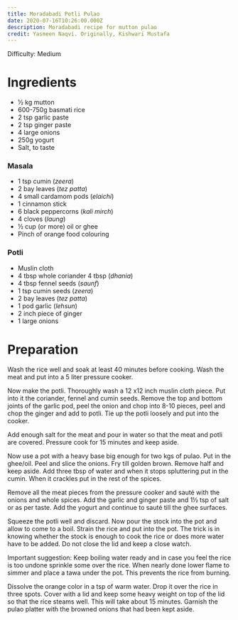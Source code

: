 ```yaml
---
title: Moradabadi Potli Pulao
date: 2020-07-16T10:26:00.000Z
description: Moradabadi recipe for mutton pulao
credit: Yasmeen Naqvi. Originally, Kishwari Mustafa
---
```

Difficulty: Medium  

# Ingredients

* ½ kg mutton
* 600-750g basmati rice
* 2 tsp garlic paste
* 2 tsp ginger paste
* 4 large onions
* 250g yogurt
* Salt, to taste

### Masala

* 1 tsp cumin (*zeera*)
* 2 bay leaves (*tez patta*)
* 4 small cardamom pods (*elaichi*)
* 1 cinnamon stick
* 6 black peppercorns (*kali mirch*)
* 4 cloves (*laung*)
* ½ cup (or more) oil or ghee
* Pinch of orange food colouring

### Potli

* Muslin cloth
* 4 tbsp whole coriander 4 tbsp (*dhania*)
* 4 tbsp fennel seeds (*saunf*)
* 1 tsp cumin seeds (*zeera*)
* 2 bay leaves (*tez patta*)
* 1 pod garlic (*lehsun*)
* 2 inch piece of ginger
* 1 large onions

# Preparation
Wash the rice well and soak at least 40 minutes before cooking. Wash the meat and put into a 5 liter pressure cooker.

Now make the potli. Thoroughly wash a 12 x12 inch muslin cloth piece. Put into it the coriander, fennel and cumin seeds. Remove the top and bottom joints of the garlic pod, peel the onion and chop into 8-10 pieces, peel and chop the ginger and add to potli. Tie up the potli loosely and put into the cooker.

Add enough salt for the meat and pour in water so that the meat and potli are covered. Pressure cook for 15 minutes and keep aside.

Now use a pot with a heavy base big enough for two kgs of pulao. Put in the ghee/oil. Peel and slice the onions. Fry till golden brown. Remove half and keep aside. Add three tbsp of water and when it stops spluttering put in the cumin. When it crackles put in the rest of the spices.

Remove all the meat pieces from the pressure cooker and sauté with the onions and whole spices. Add the garlic and ginger paste and 1½ tsp of salt or as per taste. Add the yogurt and continue to sauté till the ghee surfaces.

Squeeze the potli well and discard. Now pour the stock into the pot and allow to come to a boil. Strain the rice and put into the pot. The trick is in knowing whether the stock is enough to cook the rice or does more water have to be added. Do not close the lid and keep a close watch.

Important suggestion: Keep boiling water ready and in case you feel the rice is too undone sprinkle some over the rice. When nearly done lower flame to simmer and place a tawa under the pot. This prevents the rice from burning.

Dissolve the orange color in a tsp of warm water. Drop it over the rice in three spots.
Cover with a lid and keep some heavy weight on top of the lid so that the rice steams well. This will take about 15 minutes. Garnish the pulao platter with the browned onions that had been kept aside.
